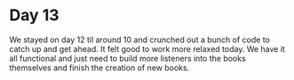 # Day 13

We stayed on day 12 til around 10 and crunched out a bunch of code to catch up and get ahead. It felt good to work more relaxed today. We have it all functional and just need to build more listeners into the books themselves and finish the creation of new books.
